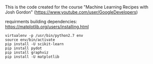 
This is the code created for the course "Machine Learning Recipes with Josh Gordon" (https://www.youtube.com/user/GoogleDevelopers)

requirments building dependencies: https://matplotlib.org/users/installing.html

```
virtualenv -p /usr/bin/python2.7 env
source env/bin/activate
pip install -U scikit-learn
pip install pydot
pip install graphviz
pip install -U matplotlib
```
